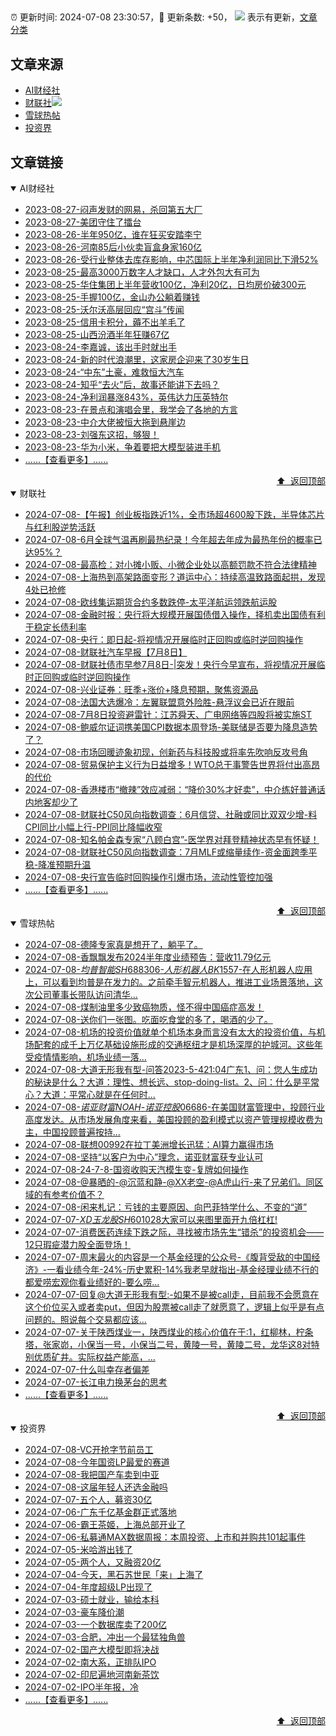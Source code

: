 ##

:alarm_clock: 更新时间: 2024-07-08 23:30:57，:rocket: 更新条数: +50， ![](/assets/dot.png) 表示有更新，[文章分类](/TAGS.md)

## 文章来源

- [AI财经社](#ai财经社)  
- [财联社](#财联社)![](/assets/dot.png)   
- [雪球热帖](#雪球热帖)  
- [投资界](#投资界)  

## 文章链接

<details open>
<summary id="ai财经社">
 AI财经社
</summary>


- [2023-08-27-闷声发财的网易，杀回第五大厂](https://www.aicaijing.com.cn/article/18610)  
- [2023-08-27-美团守住了擂台](https://www.aicaijing.com.cn/article/18611)  
- [2023-08-26-半年950亿，谁在狂买安踏李宁](https://www.aicaijing.com.cn/article/18607)  
- [2023-08-26-河南85后小伙卖盲盒身家160亿](https://www.aicaijing.com.cn/article/18608)  
- [2023-08-26-受行业整体去库存影响，中芯国际上半年净利润同比下滑52%](https://www.aicaijing.com.cn/article/18609)  
- [2023-08-25-最高3000万数字人才缺口，人才外包大有可为](https://www.aicaijing.com.cn/article/18601)  
- [2023-08-25-华住集团上半年营收100亿，净利20亿，日均房价破300元](https://www.aicaijing.com.cn/article/18602)  
- [2023-08-25-手握100亿，金山办公躺着赚钱](https://www.aicaijing.com.cn/article/18603)  
- [2023-08-25-沃尔沃高层回应“宫斗”传闻](https://www.aicaijing.com.cn/article/18604)  
- [2023-08-25-信用卡积分，薅不出羊毛了](https://www.aicaijing.com.cn/article/18605)  
- [2023-08-25-山西汾酒半年狂赚67亿](https://www.aicaijing.com.cn/article/18606)  
- [2023-08-24-李嘉诚，该出手时就出手](https://www.aicaijing.com.cn/article/18596)  
- [2023-08-24-新的时代浪潮里，这家房企迎来了30岁生日](https://www.aicaijing.com.cn/article/18597)  
- [2023-08-24-“中东”土豪，难救恒大汽车](https://www.aicaijing.com.cn/article/18598)  
- [2023-08-24-知乎“去火”后，故事还能讲下去吗？](https://www.aicaijing.com.cn/article/18599)  
- [2023-08-24-净利润暴涨843%，英伟达力压英特尔](https://www.aicaijing.com.cn/article/18600)  
- [2023-08-23-在景点和演唱会里，我学会了各地的方言](https://www.aicaijing.com.cn/article/18591)  
- [2023-08-23-中介大佬被恒大拖到悬崖边](https://www.aicaijing.com.cn/article/18592)  
- [2023-08-23-刘强东这招，够狠！](https://www.aicaijing.com.cn/article/18593)  
- [2023-08-23-华为小米，争着要把大模型装进手机](https://www.aicaijing.com.cn/article/18594)  
- [......【查看更多】......](/details/AI财经社.md)

<div align="right"><a href="#文章来源">⬆ &nbsp;返回顶部</a></div>
</details>

<details open>
<summary id="财联社">
 财联社
</summary>


- [2024-07-08-【午报】创业板指跌近1%，全市场超4600股下跌，半导体芯片与红利股逆势活跃](https://www.cls.cn/detail/1726211)  
- [2024-07-08-6月全球气温再刷最热纪录！今年超去年成为最热年份的概率已达95%？](https://www.cls.cn/detail/1726205)  
- [2024-07-08-最高检：对小摊小贩、小微企业处以高额罚款不符合法律精神](https://www.cls.cn/detail/1726197)  
- [2024-07-08-上海热到高架路面变形？道运中心：持续高温致路面起拱，发现4处已抢修](https://www.cls.cn/detail/1726182)  
- [2024-07-08-欧线集运期货合约多数跌停-太平洋航运领跌航运股](https://www.cls.cn/detail/1726134)  
- [2024-07-08-金融时报：央行将大规模开展国债借入操作，择机卖出国债有利于稳定长债利率](https://www.cls.cn/detail/1726043)  
- [2024-07-08-央行：即日起-将视情况开展临时正回购或临时逆回购操作](https://www.cls.cn/detail/1725975)  
- [2024-07-08-财联社汽车早报【7月8日】](https://www.cls.cn/detail/1726004)  
- [2024-07-08-财联社债市早参7月8日-|突发！央行今早宣布，将视情况开展临时正回购或临时逆回购操作](https://www.cls.cn/detail/1725997)  
- [2024-07-08-兴业证券：旺季+涨价+降息预期，聚焦资源品](https://www.cls.cn/detail/1725985)  
- [2024-07-08-法国大选爆冷：左翼联盟意外险胜-悬浮议会已近在眼前](https://www.cls.cn/detail/1725989)  
- [2024-07-08-7月8日投资避雷针：江苏舜天、广电网络等四股将被实施ST](https://www.cls.cn/detail/1725978)  
- [2024-07-08-鲍威尔证词携美国CPI数据本周登场-美联储是否要为降息造势了？](https://www.cls.cn/detail/1726020)  
- [2024-07-08-市场回暖迹象初现，创新药与科技股或将率先吹响反攻号角](https://www.cls.cn/detail/1726032)  
- [2024-07-08-贸易保护主义行为日益增多！WTO总干事警告世界将付出高昂的代价](https://www.cls.cn/detail/1726102)  
- [2024-07-08-香港楼市“撤辣”效应减弱：“降价30%才好卖”，中介练好普通话内地客却少了](https://www.cls.cn/detail/1726110)  
- [2024-07-08-财联社C50风向指数调查：6月信贷、社融或同比双双少增-料CPI同比小幅上行-PPI同比降幅收窄](https://www.cls.cn/detail/1726148)  
- [2024-07-08-知名帕金森专家“八顾白宫”-医学界对拜登精神状态早有怀疑！](https://www.cls.cn/detail/1726143)  
- [2024-07-08-财联社C50风向指数调查：7月MLF或缩量续作-资金面跨季平稳-降准预期升温](https://www.cls.cn/detail/1726158)  
- [2024-07-08-央行宣告临时回购操作引爆市场，流动性管控加强](https://www.cls.cn/detail/1726163)  
- [......【查看更多】......](/details/财联社.md)

<div align="right"><a href="#文章来源">⬆ &nbsp;返回顶部</a></div>
</details>

<details open>
<summary id="雪球热帖">
 雪球热帖
</summary>


- [2024-07-08-德隆专家真是想开了，躺平了。](https://xueqiu.com/1205946512/296657858)  
- [2024-07-08-香飘飘发布2024半年度业绩预告：营收11.79亿元](https://xueqiu.com/1750631962/296688900)  
- [2024-07-08-$均普智能SH688306$-$人形机器人BK1557$-在人形机器人应用上，可以看到均普是在发力的。之前牵手智元机器人，推进工业场景落地，这次公司董事长带队访问清华...](https://xueqiu.com/8422393874/296646925)  
- [2024-07-08-煤制油里多少致癌物质，怪不得中国癌症高发！](https://xueqiu.com/9766775480/296617212)  
- [2024-07-08-送你们一张图。吃面吃食堂的多了，喝酒的少了。](https://xueqiu.com/9887656769/296609386)  
- [2024-07-08-机场的投资价值就单个机场本身而言没有太大的投资价值，与机场配套的成千上万亿基础设施形成的交通枢纽才是机场深厚的护城河。这些年受疫情情影响，机场业绩一落...](https://xueqiu.com/9742512811/296582709)  
- [2024-07-08-大道无形我有型-问答2023-5-421:04广东1、问：您人生成功的秘诀是什么？大道：理性、想长远、stop-doing-list。2、问：什么是平常心？大道：平常心就是在任何时...](https://xueqiu.com/4973688928/296582389)  
- [2024-07-08-$诺亚财富NOAH$-$诺亚控股06686$-在美国财富管理中，投顾行业高度发达。从市场发展角度来看，美国投顾的盈利模式以资产管理规模收费为主，中国投顾普遍按持...](https://xueqiu.com/5404882558/296592609)  
- [2024-07-08-联想00992在拉丁美洲增长迅猛：AI算力赢得市场](https://xueqiu.com/3103465982/296616087)  
- [2024-07-08-坚持“以客户为中心”理念，诺亚财富获专业认可](https://xueqiu.com/4712978991/296662795)  
- [2024-07-08-24-7-8-国资收购天汽模生变-复牌如何操作](https://xueqiu.com/8772786299/296665072)  
- [2024-07-08-@暴晒的-@沉蓝和静-@XX老空-@A虎山行-来了兄弟们。同区域的有参考价值不？](https://xueqiu.com/2241249492/296684352)  
- [2024-07-08-闲来札记：亏钱的主要原因、向巴菲特学什么、不变的“道”](https://xueqiu.com/3491303582/296613098)  
- [2024-07-07-$XD玉龙股SH601028$大家可以来图里面开九倍杠杠!](https://xueqiu.com/7981371996/296575261)  
- [2024-07-07-消费医药连续下跌之际，寻找被市场先生“错杀”的投资机会——12只瑕疵潜力股全面登场！](https://xueqiu.com/9363345092/296563336)  
- [2024-07-07-周末最火的内容是一个基金经理的公众号-《腹背受敌的中国经济》-一看业绩今年-24%-历史累积-14%我老早就指出-基金经理业绩不行的都爱唠宏观你看业绩好的-要么唠...](https://xueqiu.com/1459805993/296545104)  
- [2024-07-07-回复@大道无形我有型:-如果不是被call走，目前我不会愿意在这个价位买入或者卖put，但因为股票被call走了就愿意了，逻辑上似乎是有点问题的。照说每个交易都应该...](https://xueqiu.com/1247347556/296534640)  
- [2024-07-07-关于陕西煤业一，陕西煤业的核心价值在于:1，红柳林，柠条塔，张家峁，小保当一号，小保当二号，黄陵一号，黄陵二号，龙华这8对特别优质矿井。实际权益产能高，...](https://xueqiu.com/7123126150/296545070)  
- [2024-07-07-什么叫幸存者偏差](https://xueqiu.com/9222280625/296529838)  
- [2024-07-07-长江电力换茅台的思考](https://xueqiu.com/1392782404/296540268)  
- [......【查看更多】......](/details/雪球热帖.md)

<div align="right"><a href="#文章来源">⬆ &nbsp;返回顶部</a></div>
</details>

<details open>
<summary id="投资界">
 投资界
</summary>


- [2024-07-08-VC开抢字节前员工](https://posts.careerengine.us/p/668b9bc4a509e07d48799445)  
- [2024-07-08-今年国资LP最爱的赛道](https://posts.careerengine.us/p/668b9bd2f0728c7d7774fd7c)  
- [2024-07-08-我把国产车卖到中亚](https://posts.careerengine.us/p/668b9bd3f0728c7d7774fd84)  
- [2024-07-08-这届年轻人还选金融吗](https://posts.careerengine.us/p/668b9be18172ee7e1eed9a1a)  
- [2024-07-07-五个人，募资30亿](https://posts.careerengine.us/p/668a4fc502f8e11901482b1a)  
- [2024-07-06-广东千亿基金群正式落地](https://posts.careerengine.us/p/66890e6432749c096ff20db2)  
- [2024-07-06-霸王茶姬，上海总部开业了](https://posts.careerengine.us/p/66890e6432749c096ff20daa)  
- [2024-07-06-私募通MAX数据周报：本周投资、上市和并购共101起事件](https://posts.careerengine.us/p/66890e736e7b4509e19e4e21)  
- [2024-07-05-米哈游出钱了](https://posts.careerengine.us/p/6687a43732b52368e1cecc98)  
- [2024-07-05-两个人，又融资20亿](https://posts.careerengine.us/p/6687a43732b52368e1cecca0)  
- [2024-07-04-今天，黑石苏世民「来」上海了](https://posts.careerengine.us/p/668671f20b525f3d12d74194)  
- [2024-07-04-年度超级LP出现了](https://posts.careerengine.us/p/66867201a3909a3da6f27da6)  
- [2024-07-03-硕士就业，输给本科](https://posts.careerengine.us/p/668503f5ceac83164fad3526)  
- [2024-07-03-豪车降价潮](https://posts.careerengine.us/p/668503e67209fe162b1f2847)  
- [2024-07-03-一个数据库卖了200亿](https://posts.careerengine.us/p/668503e67209fe162b1f284f)  
- [2024-07-03-合肥，冲出一个最猛独角兽](https://posts.careerengine.us/p/668503d7b4a52315ba26fda3)  
- [2024-07-02-国产大模型即将决战](https://posts.careerengine.us/p/6683b79d3a96907421bc3fa3)  
- [2024-07-02-南大系，正排队IPO](https://posts.careerengine.us/p/6683b79d3a96907421bc3f9a)  
- [2024-07-02-印尼遍地河南新茶饮](https://posts.careerengine.us/p/6683b7aca57739744414d28f)  
- [2024-07-02-IPO半年报，冷](https://posts.careerengine.us/p/6683b7aca57739744414d287)  
- [......【查看更多】......](/details/投资界.md)

<div align="right"><a href="#文章来源">⬆ &nbsp;返回顶部</a></div>
</details>
